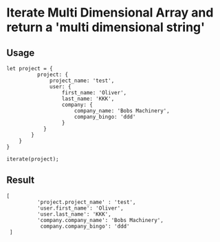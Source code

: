 # Iterate Multi Dimensional Array and return a 'multi dimensional string'

## Usage

```
let project = {
          project: {
              project_name: 'test', 
              user: {
                  first_name: 'Oliver',
                  last_name: 'KKK',
                  company: {
                      company_name: 'Bobs Machinery',
                      company_bingo: 'ddd'
                  }
            }
        }
    }
}
```


`iterate(project);`

## Result

```
[
          'project.project_name' : 'test',
          'user.first_name': 'Oliver',
          'user.last_name': 'KKK',
          'company.company_name': 'Bobs Machinery',
           company.company_bingo': 'ddd'
 ]
````
